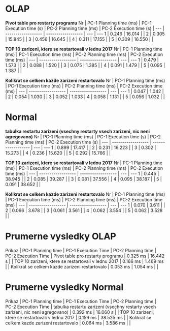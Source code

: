 # OLAP
**Pivot table pro restarty programu**
Nr | PC-1 Planning time (ms) | PC-1 Execution time (s) | PC-2 Planning time (ms) | PC-2 Execution time (s) |
--- | ------------------ | ------------------ | --- | ---
1 | 0.246 | 16.014 | |
2 | 0.305 | 15.845 | |
3 | 0.456 | 16.645 | |
4 | 0.311 | 17.155 | |
5 | 0.309 | 16.550 | |

**TOP 10 zarizeni, ktere se restartovali v lednu 2017** 
Nr | PC-1 Planning time (ms) | PC-1 Execution time (ms) | PC-2 Planning time (ms) | PC-2 Execution time (ms) |
--- | ------------------ | ------------------ | --- | ---
1 | 0.479 | 1.573 | |
2 | 0.088 | 1.520 | |
3 | 0.075 | 1.385 | |
4 | 0.091 | 1.479 | |
5 | 0.095 | 1.387 | |

**Kolikrat se celkem kazde zarizeni restartovalo**
Nr | PC-1 Planning time (ms) | PC-1 Execution time (ms) | PC-2 Planning time (ms) | PC-2 Execution time (ms) |
--- | ------------------ | ------------------ | --- | ---
1 | 0.047 | 1.042 | |
2 | 0.054 | 1.030 | |
3 | 0.052 | 1.033 |
4 | 0.058 | 1.131 | |
5 | 0.056 | 1.032 | |

# Normal
**tabulka restartu zarizeni (vsechny restarty vsech zarizeni, nic neni agregovano)**
Nr | PC-1 Planning time (ms) | PC-1 Execution time (s) | PC-2 Planning time (ms) | PC-2 Execution time (s) |
--- | ------------------ | ------------------ | --- | ---
1 | 0.899 | 17.417 | |
2 | 0.231 | 16.223 | |
3 | 0.302 | 15.273 | |
4 | 0.236 | 15.620 | |
5 | 0.292 | 15.766 | |

**TOP 10 zarizeni, ktere se restartovali v lednu 2017**
Nr | PC-1 Planning time (ms) | PC-1 Execution time (ms) | PC-2 Planning time (ms) | PC-2 Execution time (ms) |
--- | ------------------ | ------------------ | --- | ---
1 | 0.445 | 38.945 | |
2 | 0.085 | 39.287 | |
3 | 0.081 | 37.556 | |
4 | 0.095 | 38.187 | |
5 | 0.091 | 38.652 | |

**Kolikrat se celkem kazde zarizeni restartovalo**
Nr | PC-1 Planning time (ms) | PC-1 Execution time (ms) | PC-2 Planning time (ms) | PC-2 Execution time (ms) |
--- | ------------------ | ------------------ | --- | ---
1 | 0.070 | 3.611 | |
2 | 0.066 | 3.678 | |
3 | 0.061 | 3.561 | |
4 | 0.062 | 3.554 | |
5 | 0.062 | 3.528 | |

# Prumerne vysledky OLAP

Prikaz | PC-1 Planning time | PC-1 Execution Time | PC-2 Planning time | PC-2 Execution Time |
Pivot table pro restarty programu | 0.325 ms | 16.442 s |  | 
TOP 10 zarizeni, ktere se restartovali v lednu 2017 | 0.166 ms | 1.469 ms | | 
Kolikrat se celkem kazde zarizeni restartovalo | 0.053 ms | 1.054 ms | |

# Prumerne vysledky Normal

Prikaz | PC-1 Planning time | PC-1 Execution Time | PC-2 Planning time | PC-2 Execution Time |
tabulka restartu zarizeni (vsechny restarty vsech zarizeni, nic neni agregovano) | 0.392 ms | 16.060 s | |
TOP 10 zarizeni, ktere se restartovali v lednu 2017 | 0.159 ms | 38.525 ms | | 
Kolikrat se celkem kazde zarizeni restartovalo | 0.064 ms | 3.586 ms | | 

